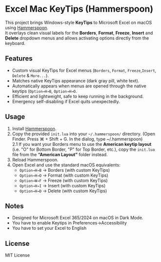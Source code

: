 # Excel Mac KeyTips (Hammerspoon)

This project brings Windows-style **KeyTips** to Microsoft Excel on macOS using [Hammerspoon](https://www.hammerspoon.org/).  
It overlays clean visual labels for the **Borders**, **Format**, **Freeze**, **Insert** and **Delete** dropdown menus and allows activating options directly from the keyboard.

## Features
- Custom visual KeyTips for Excel menus (`Borders`, `Format`, `Freeze`,`Insert`, `Delete` & `More...`).
- Matches native KeyTips appearance (dark gray pill, white text).
- Automatically appears when menus are opened through the native keytips (`Option→H→B`, `Option→H→O`.
- Efficient and lightweight, safe to keep running in the background.
- Emergency self-disabling if Excel quits unexpectedly.

## Usage
1. Install [Hammerspoon](https://www.hammerspoon.org/).   
2. Copy the provided `init.lua` into your `~/.hammerspoon/` directory. (Open Finder. Press ⌘ + Shift + G. In the dialog, type ~/.hammerspoon)   
      2.1 If you want your Borders menu to use the **American keytip layout** (i.e. "O" for Bottom Border, "P" for Top Border, etc.), copy the `init.lua` file from the **“American Layout”** folder instead.
3. Reload Hammerspoon.
4. Open Excel and use the standard macOS equivalents:
   - `Option→H→B` → Borders (with custom KeyTips)
   - `Option→H→O` → Format (with custom KeyTips)
   - `Option→W→F` → Freeze (with custom KeyTips)
   - `Option→H→I` → Insert (with custom KeyTips)
   - `Option→H→D` → Delete (with custom KeyTips)

## Notes
- Designed for Microsoft Excel 365/2024 on macOS in Dark Mode.
- You have to enable Keytips in Preferences→Accessibility
- You have to set your Excel to English

## License
MIT License

